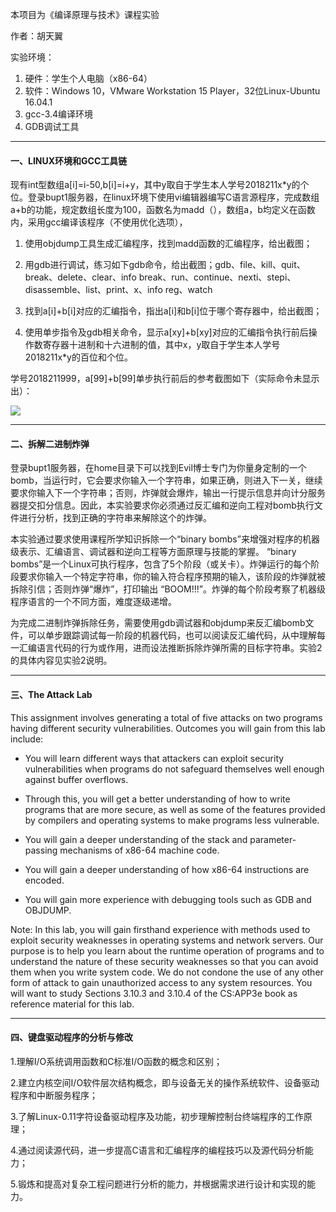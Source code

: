 本项目为《编译原理与技术》课程实验

作者：胡天翼

实验环境：

1.	硬件：学生个人电脑（x86-64）
2.	软件：Windows 10，VMware Workstation 15 Player，32位Linux-Ubuntu 16.04.1
3.	gcc-3.4编译环境
4.	GDB调试工具

---

#### 一、LINUX环境和GCC工具链

现有int型数组a[i]=i-50,b[i]=i+y，其中y取自于学生本人学号2018211x*y的个位。登录bupt1服务器，在linux环境下使用vi编辑器编写C语言源程序，完成数组a+b的功能，规定数组长度为100，函数名为madd（），数组a，b均定义在函数内，采用gcc编译该程序（不使用优化选项），

1. 使用objdump工具生成汇编程序，找到madd函数的汇编程序，给出截图；

2. 用gdb进行调试，练习如下gdb命令，给出截图；gdb、file、kill、quit、break、delete、clear、info break、run、continue、nexti、stepi、disassemble、list、print、x、info reg、watch

3. 找到a[i]+b[i]对应的汇编指令，指出a[i]和b[i]位于哪个寄存器中，给出截图；

4. 使用单步指令及gdb相关命令，显示a[xy]+b[xy]对应的汇编指令执行前后操作数寄存器十进制和十六进制的值，其中x，y取自于学生本人学号2018211x*y的百位和个位。

学号2018211999，a[99]+b[99]单步执行前后的参考截图如下（实际命令未显示出）：

![](https://s2.loli.net/2022/02/04/cnKsaWJlYu1E87w.png)

---

#### 二、拆解二进制炸弹

登录bupt1服务器，在home目录下可以找到Evil博士专门为你量身定制的一个bomb，当运行时，它会要求你输入一个字符串，如果正确，则进入下一关，继续要求你输入下一个字符串；否则，炸弹就会爆炸，输出一行提示信息并向计分服务器提交扣分信息。因此，本实验要求你必须通过反汇编和逆向工程对bomb执行文件进行分析，找到正确的字符串来解除这个的炸弹。

本实验通过要求使用课程所学知识拆除一个“binary bombs”来增强对程序的机器级表示、汇编语言、调试器和逆向工程等方面原理与技能的掌握。 “binary bombs”是一个Linux可执行程序，包含了5个阶段（或关卡）。炸弹运行的每个阶段要求你输入一个特定字符串，你的输入符合程序预期的输入，该阶段的炸弹就被拆除引信；否则炸弹“爆炸”，打印输出 “BOOM!!!”。炸弹的每个阶段考察了机器级程序语言的一个不同方面，难度逐级递增。 

为完成二进制炸弹拆除任务，需要使用gdb调试器和objdump来反汇编bomb文件，可以单步跟踪调试每一阶段的机器代码，也可以阅读反汇编代码，从中理解每一汇编语言代码的行为或作用，进而设法推断拆除炸弹所需的目标字符串。实验2的具体内容见实验2说明。

---

#### 三、The Attack Lab

This assignment involves generating a total of five attacks on two programs having different security vulnerabilities. Outcomes you will gain from this lab include:

- You will learn different ways that attackers can exploit security vulnerabilities when programs do not safeguard themselves well enough against buffer overflows.

- Through this, you will get a better understanding of how to write programs that are more secure, as well as some of the features provided by compilers and operating systems to make programs less vulnerable.

- You will gain a deeper understanding of the stack and parameter-passing mechanisms of x86-64 machine code.

- You will gain a deeper understanding of how x86-64 instructions are encoded.

- You will gain more experience with debugging tools such as GDB and OBJDUMP.

Note: In this lab, you will gain firsthand experience with methods used to exploit security weaknesses in operating systems and network servers. Our purpose is to help you learn about the runtime operation of programs and to understand the nature of these security weaknesses so that you can avoid them when you write system code. We do not condone the use of any other form of attack to gain unauthorized access to any system resources. You will want to study Sections 3.10.3 and 3.10.4 of the CS:APP3e book as reference material for this lab. 

---

#### 四、键盘驱动程序的分析与修改

1.理解I/O系统调用函数和C标准I/O函数的概念和区别；

2.建立内核空间I/O软件层次结构概念，即与设备无关的操作系统软件、设备驱动程序和中断服务程序；

3.了解Linux-0.11字符设备驱动程序及功能，初步理解控制台终端程序的工作原理；

4.通过阅读源代码，进一步提高C语言和汇编程序的编程技巧以及源代码分析能力；

5.锻炼和提高对复杂工程问题进行分析的能力，并根据需求进行设计和实现的能力。